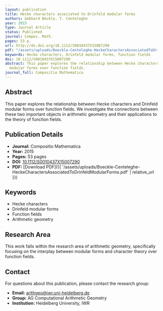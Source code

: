 ```yaml
---
layout: publication
title: Hecke characters associated to Drinfeld modular forms
authors: Gebhard Böckle, T. Centeleghe
year: 2015
type: Journal Article
status: Published
journal: Compos. Math.
pages: 53 p.
url: http://dx.doi.org/10.1112/S0010437X15007290
pdf: "/assets/uploads/Boeckle-Centeleghe-HeckeCharactersAssociatedToDrinfeldModularForms.pdf"
keywords: Hecke characters, Drinfeld modular forms, function fields
doi: 10.1112/S0010437X15007290
abstract: This paper explores the relationship between Hecke characters and Drinfeld
  modular forms over function fields.
journal_full: Compositio Mathematica
---
```

## Abstract

This paper explores the relationship between Hecke characters and Drinfeld modular forms over function fields. We investigate the connections between these two important objects in arithmetic geometry and their applications to the theory of function fields.

## Publication Details

- **Journal:** Compositio Mathematica
- **Year:** 2015
- **Pages:** 53 pages
- **DOI:** [10.1112/S0010437X15007290](http://dx.doi.org/10.1112/S0010437X15007290)
- **PDF:** [Download PDF]({{ \'/assets/uploads/Boeckle-Centeleghe-HeckeCharactersAssociatedToDrinfeldModularForms.pdf\' | relative_url }})

## Keywords

- Hecke characters
- Drinfeld modular forms
- Function fields
- Arithmetic geometry

## Research Area

This work falls within the research area of arithmetic geometry, specifically focusing on the interplay between modular forms and character theory over function fields.


## Contact

For questions about this publication, please contact the research group:
- **Email:** arithgeo@iwr.uni-heidelberg.de
- **Group:** AG Computational Arithmetic Geometry
- **Institution:** Heidelberg University, IWR